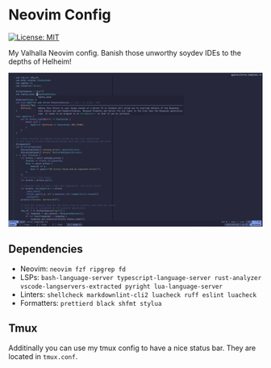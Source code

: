 # Neovim Config

[![License: MIT](https://img.shields.io/badge/License-MIT-yellow.svg)](https://opensource.org/licenses/MIT)

My Valhalla Neovim config.
Banish those unworthy soydev IDEs to the depths of Helheim!

![Screenshot](./screenshot.jpg)

## Dependencies

- Neovim: `neovim fzf ripgrep fd`
- LSPs: `bash-language-server typescript-language-server rust-analyzer
vscode-langservers-extracted pyright lua-language-server`
- Linters: `shellcheck markdownlint-cli2 luacheck ruff eslint luacheck`
- Formatters: `prettierd black shfmt stylua`

## Tmux

Additinally you can use my tmux config to have a nice status bar.
They are located in `tmux.conf`.

